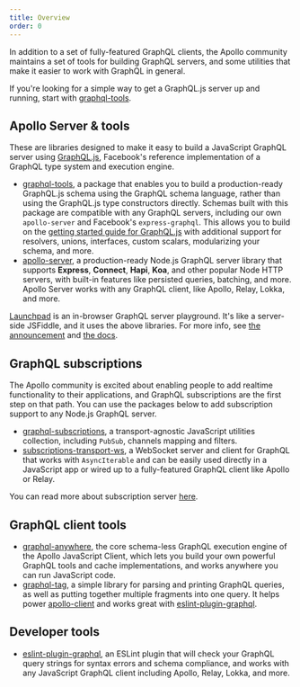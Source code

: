 ```yaml
---
title: Overview
order: 0
---
```


In addition to a set of fully-featured GraphQL clients, the Apollo community maintains a set of tools for building GraphQL servers, and some utilities that make it easier to work with GraphQL in general.

If you're looking for a simple way to get a GraphQL.js server up and running, start with [graphql-tools](/tools/graphql-tools/).

## Apollo Server & tools

These are libraries designed to make it easy to build a JavaScript GraphQL server using [GraphQL.js](https://github.com/graphql/graphql-js), Facebook's reference implementation of a GraphQL type system and execution engine.

- [graphql-tools](/tools/graphql-tools), a package that enables you to build a production-ready GraphQL.js schema using the GraphQL schema language, rather than using the GraphQL.js type constructors directly. Schemas built with this package are compatible with any GraphQL servers, including our own `apollo-server` and Facebook's `express-graphql`. This allows you to build on the [getting started guide for GraphQL.js](http://graphql.org/graphql-js/) with additional support for resolvers, unions, interfaces, custom scalars, modularizing your schema, and more.
- [apollo-server](/tools/apollo-server), a production-ready Node.js GraphQL server library that supports **Express**, **Connect**, **Hapi**, **Koa**, and other popular Node HTTP servers, with built-in features like persisted queries, batching, and more. Apollo Server works with any GraphQL client, like Apollo, Relay, Lokka, and more.

[Launchpad](https://launchpad.graphql.com/new) is an in-browser GraphQL server playground. It's like a server-side JSFiddle, and it uses the above libraries. For more info, see [the announcement](https://dev-blog.apollodata.com/introducing-launchpad-the-graphql-server-demo-platform-cc4e7481fcba) and [the docs](https://github.com/apollographql/launchpad/blob/master/docs.md).

## GraphQL subscriptions

The Apollo community is excited about enabling people to add realtime functionality to their applications, and GraphQL subscriptions are the first step on that path. You can use the packages below to add subscription support to any Node.js GraphQL server.

- [graphql-subscriptions](https://github.com/apollostack/graphql-subscriptions), a transport-agnostic JavaScript utilities collection, including `PubSub`, channels mapping and filters.
- [subscriptions-transport-ws](https://github.com/apollostack/subscriptions-transport-ws), a WebSocket server and client for GraphQL that works with `AsyncIterable` and can be easily used directly in a JavaScript app or wired up to a fully-featured GraphQL client like Apollo or Relay.

You can read more about subscription server [here](/tools/graphql-subscriptions/).

## GraphQL client tools

- [graphql-anywhere](https://github.com/apollostack/graphql-anywhere), the core schema-less GraphQL execution engine of the Apollo JavaScript Client, which lets you build your own powerful GraphQL tools and cache implementations, and works anywhere you can run JavaScript code.
- [graphql-tag](https://github.com/apollostack/graphql-tag), a simple library for parsing and printing GraphQL queries, as well as putting together multiple fragments into one query. It helps power [apollo-client](https://github.com/apollostack/apollo-client) and works great with [eslint-plugin-graphql](https://github.com/apollostack/eslint-plugin-graphql).

## Developer tools

- [eslint-plugin-graphql](https://github.com/apollostack/eslint-plugin-graphql), an ESLint plugin that will check your GraphQL query strings for syntax errors and schema compliance, and works with any JavaScript GraphQL client including Apollo, Relay, Lokka, and more.

